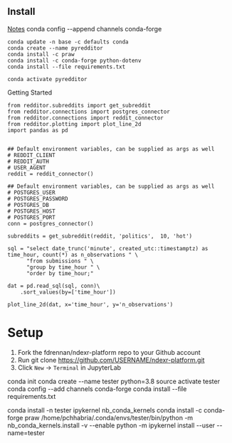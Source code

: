 
## Install
[Notes](https://docs.conda.io/projects/conda/en/latest/user-guide/tasks/manage-environments.html)
conda config --append channels conda-forge

``` 
conda update -n base -c defaults conda
conda create --name pyredditor
conda install -c praw
conda install -c conda-forge python-dotenv
conda install --file requirements.txt
```

```
conda activate pyredditor
```

Getting Started
```
from redditor.subreddits import get_subreddit
from redditor.connections import postgres_connector
from redditor.connections import reddit_connector
from redditor.plotting import plot_line_2d
import pandas as pd


## Default environment variables, can be supplied as args as well
# REDDIT_CLIENT
# REDDIT_AUTH
# USER_AGENT
reddit = reddit_connector()

## Default environment variables, can be supplied as args as well
# POSTGRES_USER
# POSTGRES_PASSWORD
# POSTGRES_DB
# POSTGRES_HOST
# POSTGRES_PORT
conn = postgres_connector()

subreddits = get_subreddit(reddit, 'politics',  10, 'hot')

sql = "select date_trunc('minute', created_utc::timestamptz) as time_hour, count(*) as n_observations " \
      "from submissions " \
      "group by time_hour " \
      "order by time_hour;"

dat = pd.read_sql(sql, conn)\
    .sort_values(by=['time_hour'])

plot_line_2d(dat, x='time_hour', y='n_observations')
```






# Setup
1. Fork the fdrennan/ndexr-platform repo to your Github account
2. Run git clone https://github.com/USERNAME/ndexr-platform.git
3. Click `New` -> `Terminal` in JupyterLab




conda init
conda create --name tester python=3.8
source activate tester
conda config --add channels conda-forge
conda install --file requirements.txt

conda install -n tester ipykernel nb_conda_kernels
conda install -c conda-forge praw 
/home/pchhabria/.conda/envs/tester/bin/python -m nb_conda_kernels.install -v --enable
python -m ipykernel install --user --name=tester
